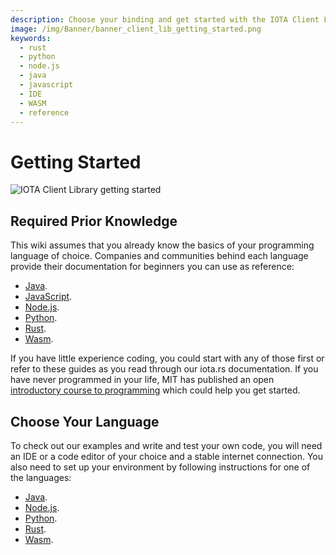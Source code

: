 ```yaml
---
description: Choose your binding and get started with the IOTA Client Library.
image: /img/Banner/banner_client_lib_getting_started.png
keywords:
  - rust
  - python
  - node.js
  - java
  - javascript
  - IDE
  - WASM
  - reference
---
```


# Getting Started

![IOTA Client Library getting started](/img/Banner/banner_client_lib_getting_started.png)

## Required Prior Knowledge

This wiki assumes that you already know the basics of your programming language of choice. Companies and communities
behind each language provide their documentation for beginners you can use as reference:

- [Java](https://www.java.com/).
- [JavaScript](https://www.w3schools.com/js/).
- [Node.js](https://nodejs.org/en/docs/guides/).
- [Python](https://www.python.org/about/gettingstarted/).
- [Rust](https://www.rust-lang.org/learn/get-started).
- [Wasm](https://webassembly.org/).

If you have little experience coding, you could start with any of those first or refer to these guides as you read
through our iota.rs documentation. If you have never programmed in your life, MIT has published an
open [introductory course to programming](https://ocw.mit.edu/courses/6-00sc-introduction-to-computer-science-and-programming-spring-2011/) which could help you
get started.

## Choose Your Language

To check out our examples and write and test your own code, you will need an IDE or a code editor of your choice and a
stable internet connection. You also need to set up your environment by following instructions for one of the
languages:

- [Java](./java/getting_started.mdx).
- [Node.js](./nodejs.md).
- [Python](./python.mdx).
- [Rust](./rust.md).
- [Wasm](./wasm.md).
